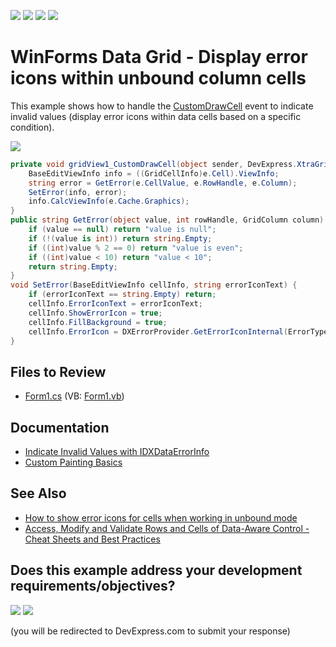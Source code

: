<!-- default badges list -->
![](https://img.shields.io/endpoint?url=https://codecentral.devexpress.com/api/v1/VersionRange/128631713/24.2.1%2B)
[![](https://img.shields.io/badge/Open_in_DevExpress_Support_Center-FF7200?style=flat-square&logo=DevExpress&logoColor=white)](https://supportcenter.devexpress.com/ticket/details/E1933)
[![](https://img.shields.io/badge/📖_How_to_use_DevExpress_Examples-e9f6fc?style=flat-square)](https://docs.devexpress.com/GeneralInformation/403183)
[![](https://img.shields.io/badge/💬_Leave_Feedback-feecdd?style=flat-square)](#does-this-example-address-your-development-requirementsobjectives)
<!-- default badges end -->

# WinForms Data Grid - Display error icons within unbound column cells

This example shows how to handle the [CustomDrawCell](https://docs.devexpress.com/WindowsForms/DevExpress.XtraGrid.Views.Grid.GridView.CustomDrawCell) event to indicate invalid values (display error icons within data cells based on a specific condition).

![](https://raw.githubusercontent.com/DevExpress-Examples/how-to-show-error-icons-for-cells-which-belong-to-an-unbound-column-gridcontrol-e1933/11.1.4%2B/media/winforms-grid-show-error-icons-in-unbound-column.png)

```csharp
private void gridView1_CustomDrawCell(object sender, DevExpress.XtraGrid.Views.Base.RowCellCustomDrawEventArgs e) {
    BaseEditViewInfo info = ((GridCellInfo)e.Cell).ViewInfo;
    string error = GetError(e.CellValue, e.RowHandle, e.Column);
    SetError(info, error);
    info.CalcViewInfo(e.Cache.Graphics);
}
public string GetError(object value, int rowHandle, GridColumn column) {
    if (value == null) return "value is null";
    if (!(value is int)) return string.Empty;
    if ((int)value % 2 == 0) return "value is even";
    if ((int)value < 10) return "value < 10";
    return string.Empty;
}
void SetError(BaseEditViewInfo cellInfo, string errorIconText) {
    if (errorIconText == string.Empty) return;
    cellInfo.ErrorIconText = errorIconText;
    cellInfo.ShowErrorIcon = true;
    cellInfo.FillBackground = true;
    cellInfo.ErrorIcon = DXErrorProvider.GetErrorIconInternal(ErrorType.Critical);
}
```


## Files to Review

* [Form1.cs](./CS/Form1.cs) (VB: [Form1.vb](./VB/Form1.vb))


## Documentation

* [Indicate Invalid Values with IDXDataErrorInfo](https://docs.devexpress.com/WindowsForms/753/controls-and-libraries/data-grid/data-editing-and-validation/modify-and-validate-cell-values#indicate-invalid-values-with-idxdataerrorinfo)
* [Custom Painting Basics](https://docs.devexpress.com/WindowsForms/762/controls-and-libraries/data-grid/appearance-and-conditional-formatting/custom-painting/custom-painting-basics)


## See Also

* [How to show error icons for cells when working in unbound mode](https://supportcenter.devexpress.com/ticket/details/k18308/how-to-show-error-icons-for-cells-when-working-in-unbound-mode)
* [Access, Modify and Validate Rows and Cells of Data-Aware Control - Cheat Sheets and Best Practices](https://supportcenter.devexpress.com/ticket/details/t904183/access-modify-and-validate-rows-and-cells-of-a-data-aware-control-winforms-cheat-sheet)
<!-- feedback -->
## Does this example address your development requirements/objectives?

[<img src="https://www.devexpress.com/support/examples/i/yes-button.svg"/>](https://www.devexpress.com/support/examples/survey.xml?utm_source=github&utm_campaign=winforms-grid-show-error-icons&~~~was_helpful=yes) [<img src="https://www.devexpress.com/support/examples/i/no-button.svg"/>](https://www.devexpress.com/support/examples/survey.xml?utm_source=github&utm_campaign=winforms-grid-show-error-icons&~~~was_helpful=no)

(you will be redirected to DevExpress.com to submit your response)
<!-- feedback end -->
